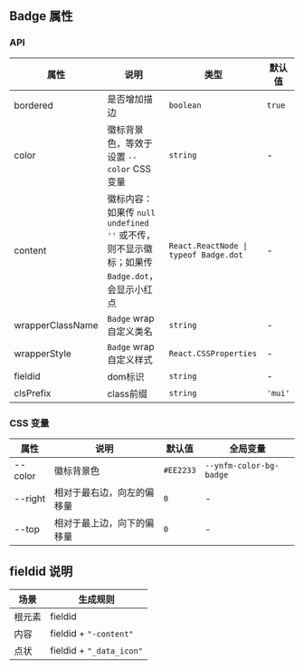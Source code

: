 ## Badge 属性

### API

| 属性 | 说明 | 类型 | 默认值 |
| --- | --- | --- | --- |
| bordered | 是否增加描边 | `boolean` | `true` |
| color | 徽标背景色，等效于设置 `--color` CSS 变量 | `string` | - |
| content | 徽标内容：如果传 `null` `undefined` `''` 或不传，<br/>则不显示徽标；如果传 `Badge.dot`，会显示小红点 | `React.ReactNode \| typeof Badge.dot` | - |
| wrapperClassName | `Badge` wrap 自定义类名 | `string` | - |
| wrapperStyle | `Badge` wrap 自定义样式 | `React.CSSProperties` | - |
| fieldid | dom标识 | `string` | - |
| clsPrefix | class前缀 | `string` | `'mui'` |

### CSS 变量

| 属性 | 说明 | 默认值 | 全局变量 |
| --- | --- | --- | --- |
| --color | 徽标背景色 | `#EE2233` | `--ynfm-color-bg-badge` |
| --right | 相对于最右边，向左的偏移量 | `0` | - |
| --top | 相对于最上边，向下的偏移量 | `0` | - |


## fieldid 说明

| 场景             | 生成规则          |
| --------------- | ---------------- |
| 根元素           | fieldid          |
| 内容            | fieldid + `"-content"`  |
| 点状            | fieldid + `"_data_icon"`  |
